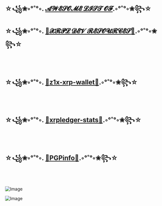 
## ☆꧁✬◦°˚°◦. [𝓐𝓦𝓔𝓢𝓞𝓜𝓔  𝓛𝓘𝓢𝓣  𝓞𝓕](https://f1f47a23.github.io).◦°˚°◦✬꧂☆

## ☆꧁✬◦°˚°◦. [💎𝓧𝓡𝓟𝓛 𝓓𝓔𝓥 𝓡𝓔𝓢𝓞𝓤𝓡𝓒𝓔𝓢💎](https://github.com/f1f47a23/AWESOME).◦°˚°◦✬꧂☆

<br><br>

## ☆꧁✬◦°˚°◦. [💎z1x-xrp-wallet💎](https://github.com/f1f47a23/z1x-xrp-wallet).◦°˚°◦✬꧂☆


<br><br>

## ☆꧁✬◦°˚°◦. [💎xrpledger-stats💎](https://tinyurl.com/xrpledger).◦°˚°◦✬꧂☆

<br><br>

## ☆꧁✬◦°˚°◦. [💎PGPinfo💎](https://f1f47a23.github.io/PGPinfo.txt).◦°˚°◦✬꧂☆


<br><br>

![Image](https://f1f47a23.github.io/img/nothing-to-see-here-move-along.jpg)

![Image](https://f1f47a23.github.io/img/xrp-investor-casino.jpg)


